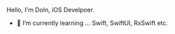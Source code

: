 Hello, I'm DoIn, iOS Develpoer.
- 📗 I’m currently learning ... Swift, SwiftUI, RxSwift etc.

<!---
kimdoin/kimdoin is a ✨ special ✨ repository because its `README.md` (this file) appears on your GitHub profile.
You can click the Preview link to take a look at your changes.
--->



